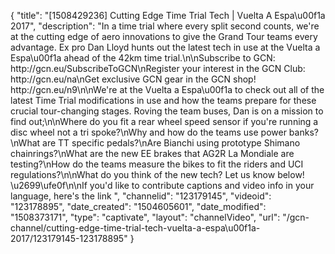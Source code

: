 {
    "title": "[1508429236] Cutting Edge Time Trial Tech | Vuelta A Espa\u00f1a 2017",
    "description": "In a time trial where every split second counts, we're at the cutting edge of aero innovations to give the Grand Tour teams every advantage. Ex pro Dan Lloyd hunts out the latest tech in use at the Vuelta a Espa\u00f1a ahead of the 42km time trial.\n\nSubscribe to GCN: http:\/\/gcn.eu\/SubscribeToGCN\nRegister your interest in the GCN Club: http:\/\/gcn.eu\/na\nGet exclusive GCN gear in the GCN shop! http:\/\/gcn.eu\/n9\n\nWe're at the Vuelta a Espa\u00f1a to check out all of the latest Time Trial modifications in use and how the teams prepare for these crucial tour-changing stages. Roving the team buses, Dan is on a mission to find out;\n\nWhere do you fit a rear wheel speed sensor if you're running a disc wheel not a tri spoke?\nWhy and how do the teams use power banks?\nWhat are TT specific pedals?\nAre Bianchi using prototype Shimano chainrings?\nWhat are the new EE brakes that AG2R La Mondiale are testing?\nHow do the teams measure the bikes to fit the riders and UCI regulations?\n\nWhat do you think of the new tech? Let us know below! \u2699\ufe0f\n\nIf you'd like to contribute captions and video info in your language, here's the link ",
    "channelid": "123179145",
    "videoid": "123178895",
    "date_created": "1504605601",
    "date_modified": "1508373171",
    "type": "captivate",
    "layout": "channelVideo",
    "url": "\/gcn-channel\/cutting-edge-time-trial-tech-vuelta-a-espa\u00f1a-2017\/123179145-123178895"
}